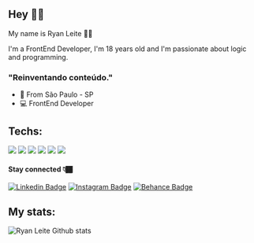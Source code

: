 ## Hey 👋🏾

My name is Ryan Leite 👦🏾

I'm a FrontEnd Developer, I'm 18 years old and I'm passionate about logic and programming.

### "Reinventando conteúdo."

- 📍 From São Paulo - SP
- 💻 FrontEnd Developer


## Techs:
<p align>
<img src="https://img.shields.io/badge/WORDPRESS-FFD43B?style=for-the-badge&logo=WORDPRESS&logoColor=black"/>
<img src="https://img.shields.io/badge/HTML5-E34F26?style=for-the-badge&logo=html5&logoColor=black"/>
<img src="https://img.shields.io/badge/CSS-239120?&style=for-the-badge&logo=css3&logoColor=black" />
<img src="https://img.shields.io/badge/JavaScript-F7DF1E?style=for-the-badge&logo=javascript&logoColor=black" />
<img src="https://img.shields.io/badge/React-20232A?style=for-the-badge&logo=react&logoColor=61DAFB`" />
<img src="https://img.shields.io/badge/Node.js-43853D?style=for-the-badge&logo=node-dot-js&logoColor=white" />
</p>

#### Stay connected 👇🏾

[![Linkedin Badge](https://img.shields.io/badge/-LinkedIn-black?style=flat-square&logo=Linkedin&logoColor=white&link=https://www.linkedin.com/in/ryan-leite-520090205/)](https://www.linkedin.com/in/ryan-leite-520090205/) [![Instagram Badge](https://img.shields.io/badge/-Instagram-black?style=flat-square&logo=Instagram&logoColor=white&link=https://www.instagram.com/oryanleite/)](https://www.instagram.com/oryanleite/) [![Behance Badge](https://img.shields.io/badge/-BEHANCE-black?style=flat-square&logo=BEHANCE&logoColor=white&link=https://www.behance.net/oryanleite)](https://www.behance.net/oryanleite)

## My stats: 

![Ryan Leite Github stats](https://github-readme-stats.vercel.app/api?username=oryanleite&show_icons=true&theme=dark)
